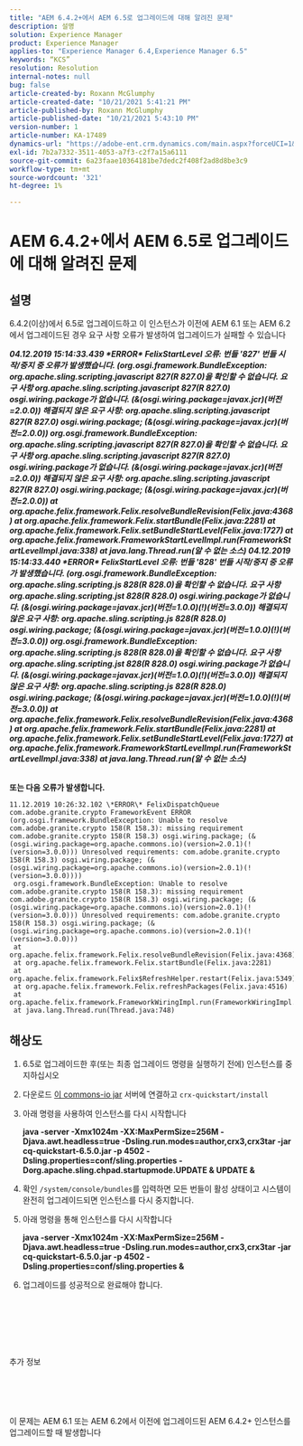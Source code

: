 ```yaml
---
title: "AEM 6.4.2+에서 AEM 6.5로 업그레이드에 대해 알려진 문제"
description: 설명
solution: Experience Manager
product: Experience Manager
applies-to: "Experience Manager 6.4,Experience Manager 6.5"
keywords: “KCS”
resolution: Resolution
internal-notes: null
bug: false
article-created-by: Roxann McGlumphy
article-created-date: "10/21/2021 5:41:21 PM"
article-published-by: Roxann McGlumphy
article-published-date: "10/21/2021 5:43:10 PM"
version-number: 1
article-number: KA-17489
dynamics-url: "https://adobe-ent.crm.dynamics.com/main.aspx?forceUCI=1&pagetype=entityrecord&etn=knowledgearticle&id=a344a718-9632-ec11-b6e5-000d3a5ba97a"
exl-id: 7b2a7332-3511-4053-a7f3-c2f7a15a6111
source-git-commit: 6a23faae10364181be7dedc2f408f2ad8d8be3c9
workflow-type: tm+mt
source-wordcount: '321'
ht-degree: 1%

---
```


# AEM 6.4.2+에서 AEM 6.5로 업그레이드에 대해 알려진 문제

## 설명


6.4.2(이상)에서 6.5로 업그레이드하고 이 인스턴스가 이전에 AEM 6.1 또는 AEM 6.2에서 업그레이드된 경우 요구 사항 오류가 발생하여 업그레이드가 실패할 수 있습니다

<b>*04.12.2019 15:14:33.439 \*ERROR\* FelixStartLevel 오류: 번들 &#39;827&#39; 번들 시작/중지 중 오류가 발생했습니다. (org.osgi.framework.BundleException: org.apache.sling.scripting.javascript 827(R 827.0)을 확인할 수 없습니다. 요구 사항 org.apache.sling.scripting.javascript 827(R 827.0) osgi.wiring.package가 없습니다. (&amp;(osgi.wiring.package=javax.jcr)(버전=2.0.0)) 해결되지 않은 요구 사항: org.apache.sling.scripting.javascript 827(R 827.0) osgi.wiring.package; (&amp;(osgi.wiring.package=javax.jcr)(버전=2.0.0))*
*org.osgi.framework.BundleException: org.apache.sling.scripting.javascript 827(R 827.0)을 확인할 수 없습니다. 요구 사항 org.apache.sling.scripting.javascript 827(R 827.0) osgi.wiring.package가 없습니다. (&amp;(osgi.wiring.package=javax.jcr)(버전=2.0.0)) 해결되지 않은 요구 사항: org.apache.sling.scripting.javascript 827(R 827.0) osgi.wiring.package; (&amp;(osgi.wiring.package=javax.jcr)(버전=2.0.0))*
*at org.apache.felix.framework.Felix.resolveBundleRevision(Felix.java:4368)*
*at org.apache.felix.framework.Felix.startBundle(Felix.java:2281)*
*at org.apache.felix.framework.Felix.setBundleStartLevel(Felix.java:1727)*
*at org.apache.felix.framework.FrameworkStartLevelImpl.run(FrameworkStartLevelImpl.java:338)*
*at java.lang.Thread.run(알 수 없는 소스)*
*04.12.2019 15:14:33.440 \*ERROR\* FelixStartLevel 오류: 번들 &#39;828&#39; 번들 시작/중지 중 오류가 발생했습니다. (org.osgi.framework.BundleException: org.apache.sling.scripting.js 828(R 828.0)을 확인할 수 없습니다. 요구 사항 org.apache.sling.scripting.jst 828(R 828.0) osgi.wiring.package가 없습니다. (&amp;(osgi.wiring.package=javax.jcr)(버전=1.0.0)(!)(버전=3.0.0)) 해결되지 않은 요구 사항: org.apache.sling.scripting.js 828(R 828.0) osgi.wiring.package; (&amp;(osgi.wiring.package=javax.jcr)(버전=1.0.0)(!)(버전=3.0.0))*
*org.osgi.framework.BundleException: org.apache.sling.scripting.js 828(R 828.0)을 확인할 수 없습니다. 요구 사항 org.apache.sling.scripting.jst 828(R 828.0) osgi.wiring.package가 없습니다. (&amp;(osgi.wiring.package=javax.jcr)(버전=1.0.0)(!)(버전=3.0.0)) 해결되지 않은 요구 사항: org.apache.sling.scripting.js 828(R 828.0) osgi.wiring.package; (&amp;(osgi.wiring.package=javax.jcr)(버전=1.0.0)(!)(버전=3.0.0))*
*at org.apache.felix.framework.Felix.resolveBundleRevision(Felix.java:4368)*
*at org.apache.felix.framework.Felix.startBundle(Felix.java:2281)*
*at org.apache.felix.framework.Felix.setBundleStartLevel(Felix.java:1727)*
*at org.apache.felix.framework.FrameworkStartLevelImpl.run(FrameworkStartLevelImpl.java:338)*
*at java.lang.Thread.run(알 수 없는 소스)*

<br>또는 다음 오류가 발생합니다.</b>

```
11.12.2019 10:26:32.102 \*ERROR\* FelixDispatchQueue com.adobe.granite.crypto FrameworkEvent ERROR (org.osgi.framework.BundleException: Unable to resolve com.adobe.granite.crypto 158(R 158.3): missing requirement com.adobe.granite.crypto 158(R 158.3) osgi.wiring.package; (&(osgi.wiring.package=org.apache.commons.io)(version=2.0.1)(!(version=3.0.0))) Unresolved requirements: com.adobe.granite.crypto 158(R 158.3) osgi.wiring.package; (&(osgi.wiring.package=org.apache.commons.io)(version=2.0.1)(!(version=3.0.0))))
 org.osgi.framework.BundleException: Unable to resolve com.adobe.granite.crypto 158(R 158.3): missing requirement com.adobe.granite.crypto 158(R 158.3) osgi.wiring.package; (&(osgi.wiring.package=org.apache.commons.io)(version=2.0.1)(!(version=3.0.0))) Unresolved requirements: com.adobe.granite.crypto 158(R 158.3) osgi.wiring.package; (&(osgi.wiring.package=org.apache.commons.io)(version=2.0.1)(!(version=3.0.0)))
 at org.apache.felix.framework.Felix.resolveBundleRevision(Felix.java:4368)
 at org.apache.felix.framework.Felix.startBundle(Felix.java:2281)
 at org.apache.felix.framework.Felix$RefreshHelper.restart(Felix.java:5349)
 at org.apache.felix.framework.Felix.refreshPackages(Felix.java:4516)
 at org.apache.felix.framework.FrameworkWiringImpl.run(FrameworkWiringImpl.java:188)
 at java.lang.Thread.run(Thread.java:748)
```

## 해상도


1. 6.5로 업그레이드한 후(또는 최종 업그레이드 명령을 실행하기 전에) 인스턴스를 중지하십시오
2. 다운로드 [이 commons-io jar](https://repo1.maven.org/maven2/commons-io/commons-io/2.6/commons-io-2.6.jar) 서버에 연결하고 `crx-quickstart/install`
3. 아래 명령을 사용하여 인스턴스를 다시 시작합니다

   <b>java -server -Xmx1024m -XX:MaxPermSize=256M -Djava.awt.headless=true -Dsling.run.modes=author,crx3,crx3tar -jar cq-quickstart-6.5.0.jar -p 4502 -Dsling.properties=conf/sling.properties -Dorg.apache.sling.chpad.startupmode.UPDATE &amp; UPDATE &amp;</b>
4. 확인 `/system/console/bundles`를 입력하면 모든 번들이 활성 상태이고 시스템이 완전히 업그레이드되면 인스턴스를 다시 중지합니다.
5. 아래 명령을 통해 인스턴스를 다시 시작합니다

   <b>java -server -Xmx1024m -XX:MaxPermSize=256M -Djava.awt.headless=true -Dsling.run.modes=author,crx3,crx3tar -jar cq-quickstart-6.5.0.jar -p 4502 -Dsling.properties=conf/sling.properties &amp;</b>
6. 업그레이드를 성공적으로 완료해야 합니다.

<br><br><br><br><br><br>추가 정보<br><br><br><br><br><br>
이 문제는 AEM 6.1 또는 AEM 6.2에서 이전에 업그레이드된 AEM 6.4.2+ 인스턴스를 업그레이드할 때 발생합니다
